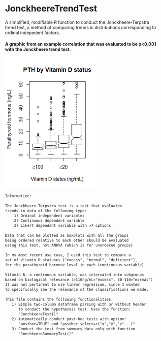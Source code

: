 # JonckheereTrendTest

A simplified, modifiable R function to conduct the Jonckheere-Terpstra trend test, a method of comparing trends in distributions corresponding to ordinal indepedent factors.

#### A graphic from an example correlation that was evaluated to be p<0.001 with the Jonckheere trend test.

<img src="https://github.com/malyalar/JonckheereTrendTest/blob/master/Rplot02.png">

    Information:
  
    The Jonckheere-Terpstra test is a test that evaluates 
    trends in data of the following type:
        1) Ordinal independent variables
        2) Continuous dependent variable 
        3) Likert dependent variable with >7 options.
    
    Data that can be plotted as boxplots with all the groups 
    being ordered relative to each other should be evaluated 
    using this test, not ANOVA (which is for unordered groups)

    In my most recent use case, I used this test to compare a
    set of Vitamin D statuses ("excess", "normal", "deficient"),
    for the parathyroid hormone level in each (continuous variable).
    
    Vitamin D, a continuous variable, was intervaled into subgroups
    based on biological relevance (>110ng/mL="excess", 50-110="normal")
    It was not pertinent to use linear regression, since I wanted
    to specifically see the relevance of the classifications we made.
    
    This file contains the following functionalities:
       1) Simple two-column dataframe parsing with or without header
          to conduct the hypothessis test. Uses the function:
          "JonchkeereTest()"
       2) Automatically conduct post-hoc tests with option:
          "posthoc=TRUE" and "posthoc.select=c("x","y","z"...)"
       3) Conduct the test from summary data only with function
          "JonchkeereSummaryTest()"
